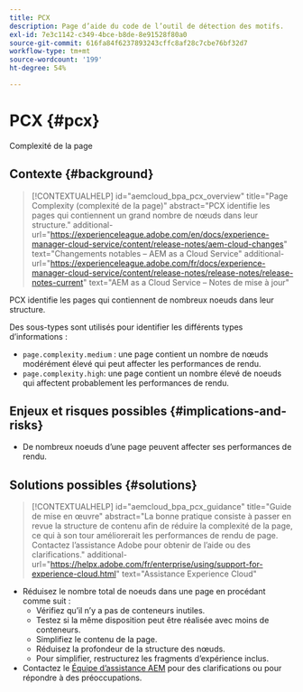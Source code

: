 ```yaml
---
title: PCX
description: Page d’aide du code de l’outil de détection des motifs.
exl-id: 7e3c1142-c349-4bce-b8de-8e91528f80a0
source-git-commit: 616fa84f6237893243cffc8af28c7cbe76bf32d7
workflow-type: tm+mt
source-wordcount: '199'
ht-degree: 54%

---
```


# PCX {#pcx}

Complexité de la page

## Contexte {#background}

>[!CONTEXTUALHELP]
>id="aemcloud_bpa_pcx_overview"
>title="Page Complexity (complexité de la page)"
>abstract="PCX identifie les pages qui contiennent un grand nombre de nœuds dans leur structure."
>additional-url="https://experienceleague.adobe.com/en/docs/experience-manager-cloud-service/content/release-notes/aem-cloud-changes" text="Changements notables – AEM as a Cloud Service"
>additional-url="https://experienceleague.adobe.com/fr/docs/experience-manager-cloud-service/content/release-notes/release-notes/release-notes-current" text="AEM as a Cloud Service – Notes de mise à jour"

PCX identifie les pages qui contiennent de nombreux noeuds dans leur structure.

Des sous-types sont utilisés pour identifier les différents types d’informations :

* `page.complexity.medium` : une page contient un nombre de nœuds modérément élevé qui peut affecter les performances de rendu.
* `page.complexity.high`: une page contient un nombre élevé de noeuds qui affectent probablement les performances de rendu.

## Enjeux et risques possibles {#implications-and-risks}

* De nombreux noeuds d’une page peuvent affecter ses performances de rendu.

## Solutions possibles {#solutions}

>[!CONTEXTUALHELP]
>id="aemcloud_bpa_pcx_guidance"
>title="Guide de mise en œuvre"
>abstract="La bonne pratique consiste à passer en revue la structure de contenu afin de réduire la complexité de la page, ce qui à son tour améliorerait les performances de rendu de page. Contactez l’assistance Adobe pour obtenir de l’aide ou des clarifications."
>additional-url="https://helpx.adobe.com/fr/enterprise/using/support-for-experience-cloud.html" text="Assistance Experience Cloud"

* Réduisez le nombre total de noeuds dans une page en procédant comme suit :
   * Vérifiez qu’il n’y a pas de conteneurs inutiles.
   * Testez si la même disposition peut être réalisée avec moins de conteneurs.
   * Simplifiez le contenu de la page.
   * Réduisez la profondeur de la structure des nœuds.
   * Pour simplifier, restructurez les fragments d’expérience inclus.
* Contactez le [Équipe d’assistance AEM](https://helpx.adobe.com/fr/enterprise/using/support-for-experience-cloud.html) pour des clarifications ou pour répondre à des préoccupations.
